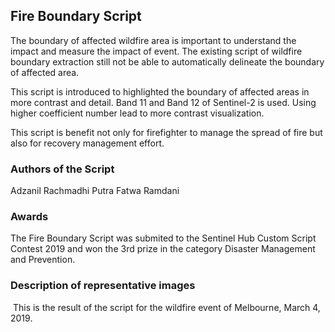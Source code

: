 ## Fire Boundary Script

The boundary of affected wildfire area is important to understand the impact and measure the impact of event. The existing script of wildfire boundary extraction still not be able to automatically delineate the boundary of affected area.

This script is introduced to highlighted the boundary of affected areas in more contrast and detail. Band 11 and Band 12 of Sentinel-2 is used. Using higher coefficient number lead to more contrast visualization.

This script is benefit not only for firefighter to manage the spread of fire but also for recovery management effort.

### Authors of the Script

Adzanil Rachmadhi Putra
Fatwa Ramdani

### Awards

The Fire Boundary Script was submited to the Sentinel Hub Custom Script Contest 2019 and won the 3rd prize in the category Disaster Management and Prevention.

### Description of representative images

<img src="https://raw.githubusercontent.com/sabinadolenc/custom-scripts/master/sentinel-2/fire_boundary/2019-03-04%2C%20Sentinel-2B%20L1C%2C%20Custom%20script%20-%20Adzanil%20Rachmadi%20Putra.jpg" alt="" />
This is the result of the script for the wildfire event of Melbourne, March 4, 2019.
